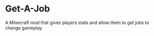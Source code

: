 # Get-A-Job
A Minecraft mod that gives players stats and allow them to get jobs to change gameplay.
